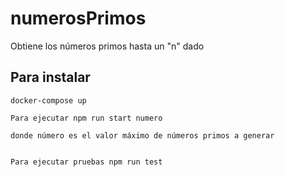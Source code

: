 # numerosPrimos
Obtiene los números primos hasta un "n" dado

## Para instalar
```
docker-compose up

Para ejecutar npm run start numero

donde número es el valor máximo de números primos a generar


Para ejecutar pruebas npm run test
